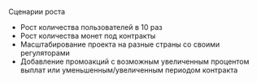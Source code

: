 Сценарии роста

- Рост количества пользователей в 10 раз
- Рост количества монет под контракты
- Масштабирование проекта на разные страны со своими регуляторами
- Добавление промоакций с возможным увеличенным процентом выплат или уменьшенным/увеличенным периодом контракта